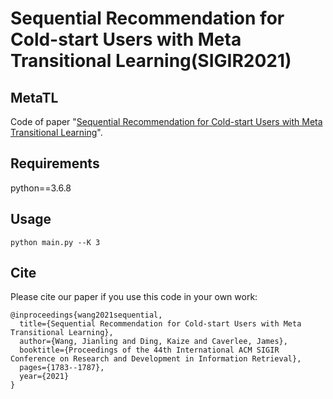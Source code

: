 Sequential Recommendation for Cold-start Users with Meta Transitional Learning(SIGIR2021)
============

## MetaTL

Code of paper "[Sequential Recommendation for Cold-start Users with Meta Transitional Learning](http://people.tamu.edu/~jwang713/pubs/MetaTL-sigir2021)".


## Requirements
python==3.6.8

## Usage
```python main.py --K 3```

## Cite

Please cite our paper if you use this code in your own work:

```
@inproceedings{wang2021sequential,
  title={Sequential Recommendation for Cold-start Users with Meta Transitional Learning},
  author={Wang, Jianling and Ding, Kaize and Caverlee, James},
  booktitle={Proceedings of the 44th International ACM SIGIR Conference on Research and Development in Information Retrieval},
  pages={1783--1787},
  year={2021}
}
```

